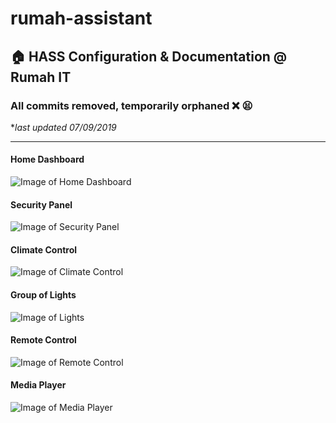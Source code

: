 # rumah-assistant
## 🏠 HASS Configuration & Documentation @ Rumah IT

### All commits removed, temporarily orphaned ❌ 😫

**last updated 07/09/2019*

- - - - -

#### Home Dashboard 
![Image of Home Dashboard](https://github.com/nonkronk/rumah-assistant/blob/master/img/home.jpg)
#### Security Panel
![Image of Security Panel](https://github.com/nonkronk/rumah-assistant/blob/master/img/security.jpg)
#### Climate Control
![Image of Climate Control](https://github.com/nonkronk/rumah-assistant/blob/master/img/climate.jpg)
#### Group of Lights
![Image of Lights](https://github.com/nonkronk/rumah-assistant/blob/master/img/lights.jpg)
#### Remote Control
![Image of Remote Control](https://github.com/nonkronk/rumah-assistant/blob/master/img/remote.jpg)
#### Media Player
![Image of Media Player](https://github.com/nonkronk/rumah-assistant/blob/master/img/media.jpg)
